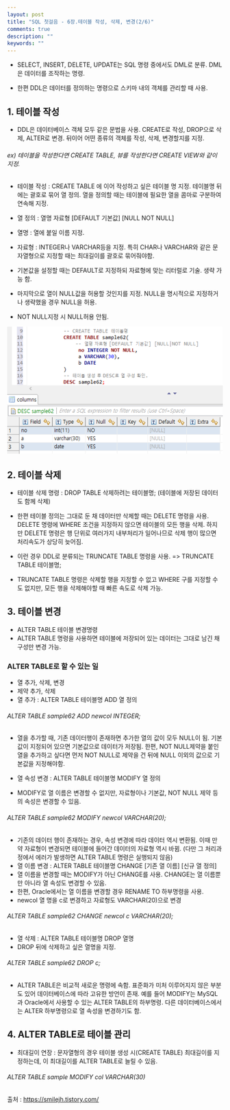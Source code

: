 ```yaml
---
layout: post
title: "SQL 첫걸음 - 6장.테이블 작성, 삭제, 변경(2/6)" 
comments: true
description: ""
keywords: ""
---
```


* SELECT, INSERT, DELETE, UPDATE는 SQL 명령 중에서도 DML로 분류. DML은 데이터를 조작하는 명령. 
- 한편 DDL은 데이터를 정의하는 명령으로 스키마 내의 객체를 관리할 때 사용. 

## 1. 테이블 작성

- DDL은 데이터베이스 객체 모두 같은 문법을 사용. CREATE로 작성, DROP으로 삭제, ALTER로 변경. 뒤이어 어떤 종류의 객체를 작성, 삭제, 변경할지를 지정. 
###### ex) 테이블을 작성한다면 CREATE TABLE, 뷰를 작성한다면 CREATE VIEW와 같이 지정. 

- 테이블 작성 : CREATE TABLE 에 이어 작성하고 싶은 테이블 명 지정. 테이블명 뒤에는 괄호로 묶어 열 정의. 열을 정의할 때는 테이블에 필요한 열을 콤마로 구분하여 연속해 지정. 

- 열 정의 : 열명 자료형 [DEFAULT 기본값] [NULL  NOT NULL]

- 열명 : 열에 붙일 이름 지정. 
- 자료형 : INTEGER나 VARCHAR등을 지정. 특히 CHAR나 VARCHAR와 같은 문자열형으로 지정할 때는 최대길이를 괄호로 묶어줘야함. 
- 기본값을 설정할 때는 DEFAULT로 지정하되 자료형에 맞는 리터럴로 기술. 생략 가능 함. 
- 마지막으로 열이 NULL값을 허용할 것인지를 지정. NULL을 명시적으로 지정하거나 생략했을 경우 NULL을 허용. 
- NOT NULL지정 시 NULL허용 안됨.

![99A16B405B97B55701](/images/sql_first_step/99A16B405B97B55701.png)

## 2. 테이블 삭제

- 테이블 삭제 명령 : DROP TABLE 삭제하려는 테이블명; (테이블에 저장된 데이터도 함께 삭제)
- 한편 테이블 정의는 그대로 둔 채 데이터만 삭제할 때는 DELETE 명령을 사용. DELETE 명령에 WHERE 조건을 지정하지 않으면 테이블의 모든 행을 삭제. 하지만 DELETE 명령은 행 단위로 여러가지 내부처리가 일어나므로 삭제 행이 많으면 처리속도가 상당히 늦어짐.  

- 이런 경우 DDL로 분류되는 TRUNCATE TABLE 명령을 사용. => TRUNCATE TABLE 테이블명;
- TRUNCATE TABLE 명령은 삭제할 행을 지정할 수 없고 WHERE 구를 지정할 수도 없지만, 모든 행을 삭제해야할 때 빠른 속도로 삭제 가능.

## 3. 테이블 변경

- ALTER TABLE 테이블 변경명령
- ALTER TABLE 명령을 사용하면 테이블에 저장되어 있는 데이터는 그대로 남긴 채 구성만 변경 가능. 

### ALTER TABLE로 할 수 있는 일
- 열 추가, 삭제, 변경
- 제약 추가, 삭제 
- 열 추가 : ALTER TABLE 테이블명 ADD 열 정의
###### ALTER TABLE sample62 ADD newcol INTEGER;
 
- 열을 추가할 때, 기존 데이터행이 존재하면 추가한 열의 값이 모두 NULL이 됨. 기본값이 지정되어 있으면 기본값으로 데이터가 저장됨. 한편, NOT NULL제약을 붙인 열을 추가하고 싶다면 먼저 NOT NULL로 제약을 건 뒤에 NULL 이외의 값으로 기본값을 지정해야함.  

- 열 속성 변경 : ALTER TABLE 테이블명 MODIFY 열 정의
- MODIFY로 열 이름은 변경할 수 없지만, 자료형이나 기본값, NOT NULL 제약 등의 속성은 변경할 수 있음.

###### ALTER TABLE sample62 MODIFY newcol VARCHAR(20);
 
- 기존의 데이터 행이 존재하는 경우, 속성 변경에 따라 데이터 역시 변환됨. 이때 만약 자료형이 변경되면 테이블에 들어간 데이터의 자료형 역시 바뀜. (다만 그 처리과정에서 에러가 발생하면 ALTER TABLE 명령은 실행되지 않음)
- 열 이름 변경 : ALTER TABLE 테이블명 CHANGE [기존 열 이름] [신규 열 정의]
- 열 이름을 변경할 때는 MODIFY가 아닌 CHANGE를 사용. CHANGE는 열 이름뿐만 아니라 열 속성도 변경할 수 있음.
- 한편, Oracle에서는 열 이름을 변경할 경우 RENAME TO 하부명령을 사용.
- newcol 열 명을 c로 변경하고 자료형도 VARCHAR(20)으로 변경 

###### ALTER TABLE sample62 CHANGE newcol c VARCHAR(20);

- 열 삭제 : ALTER TABLE 테이블명 DROP 열명
- DROP 뒤에 삭제하고 싶은 열명을 지정.

###### ALTER TABLE sample62 DROP c;

- ALTER TABLE은 비교적 새로운 명령에 속함. 표준화가 미처 이루어지지 않은 부분도 있어 데이터베이스에 따라 고유한 방언이 존재. 예를 들어 MODIFY는 MySQL과 Oracle에서 사용할 수 있는 ALTER TABLE의 하부명령. 다른 데이터베이스에서는 ALTER 하부명령으로 열 속성을 변경하기도 함. 

## 4. ALTER TABLE로 테이블 관리

- 최대길이 연장 : 문자열형의 경우 테이블 생성 시(CREATE TABLE) 최대길이를 지정하는데, 이 최대길이를 ALTER TABLE로 늘릴 수 있음. 

###### ALTER TABLE sample MODIFY col VARCHAR(30)


출처 : https://smilejh.tistory.com/